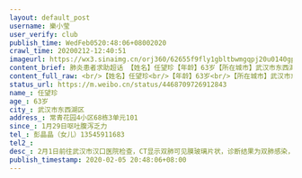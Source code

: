 ```yaml
---
layout: default_post
username: 樂小莹
user_verify: club
publish_time: WedFeb0520:48:06+08002020
crawl_time: 20200212-12:40:51
imageurl: https://wx3.sinaimg.cn/orj360/62655f9fly1gbltbwmgqpj20u0140gpt.jpg,https://wx2.sinaimg.cn/orj360/62655f9fly1gbltbxmvsrj21400u043t.jpg,https://wx3.sinaimg.cn/orj360/62655f9fly1gbltbyn9dfj21400u045z.jpg,https://wx4.sinaimg.cn/orj360/62655f9fly1gbltbzodxzj20u01szdnp.jpg
content_brief: 肺炎患者求助超话 【姓名】任望珍【年龄】63岁【所在城市】武汉市东西湖区【所在小区、社区】  常青花园4小区68栋3单元101【患病时间】1月29日呕吐腹泻乏力【联系方式】彭晶晶（女儿）13545911683【病情描述】2月1日前往武汉市汉口医院检查，CT显示双肺可见膜玻璃片状，诊断结果为双肺感 ...全文
content_full_raw: <br/>【姓名】任望珍<br/>【年龄】63岁<br/>【所在城市】武汉市东西湖区<br/>【所在小区、社区】<br/>常青花园4小区68栋3单元101<br/>【患病时间】1月29日呕吐腹泻乏力<br/>【联系方式】彭晶晶（女儿）13545911683<br/>【病情描述】<br/>2月1日前往武汉市汉口医院检查，CT显示双肺可见膜玻璃片状，诊断结果为双肺感染，已和社区和街道反映需入院治疗，并每天催促，已在家隔离五天，现已病危，急需医院救治。<br/>【需要床位量】：1张<br/>【身份证号码】：420102195712091721<ahref='/n/Mandy'>@Mandy</a>；【联系电话】彭晶晶（女儿）13545911683
status_url: https://m.weibo.cn/status/4468709726912843
name_: 任望珍
age_: 63岁
city_: 武汉市东西湖区
address_: 常青花园4小区68栋3单元101
since_: 1月29日呕吐腹泻乏力
tel_: 彭晶晶（女儿）13545911683
tel2_: 
desc_: 2月1日前往武汉市汉口医院检查，CT显示双肺可见膜玻璃片状，诊断结果为双肺感染，已和社区和街道反映需入院治疗，并每天催促，已在家隔离五天，现已病危，急需医院救治。
publish_timestamp: 2020-02-05 20:48:06+08:00
---
```

